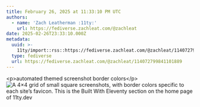 ```yaml
---
title: February 26, 2025 at 11:33:10 PM UTC
authors:
  - name: 'Zach Leatherman :11ty:'
    url: https://fediverse.zachleat.com/@zachleat
date: 2025-02-26T23:33:10.000Z
metadata:
  uuid: >-
    11ty/import::rss::https://fediverse.zachleat.com/@zachleat/114072799841101889
  type: fediverse
  url: https://fediverse.zachleat.com/@zachleat/114072799841101889
---
```

\<p>automated themed screenshot border colors\</p> ![A 4×4 grid of small square screenshots, with border colors specific to each site’s favicon. This is the Built With Eleventy section on the home page of 11ty.dev](/assets/0550a7ace24fe33e-nEfpG34gK6wT.png)